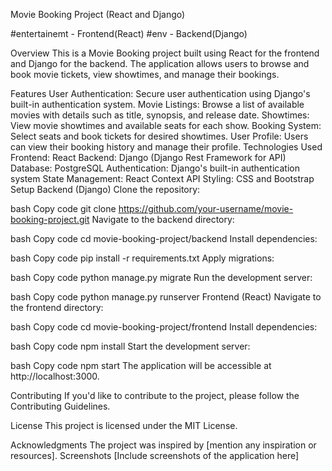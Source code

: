 Movie Booking Project (React and Django)


 #entertainemt - Frontend(React)
 #env - Backend(Django)


Overview
This is a Movie Booking project built using React for the frontend and Django for the backend. The application allows users to browse and book movie tickets, view showtimes, and manage their bookings.

Features
User Authentication: Secure user authentication using Django's built-in authentication system.
Movie Listings: Browse a list of available movies with details such as title, synopsis, and release date.
Showtimes: View movie showtimes and available seats for each show.
Booking System: Select seats and book tickets for desired showtimes.
User Profile: Users can view their booking history and manage their profile.
Technologies Used
Frontend: React
Backend: Django (Django Rest Framework for API)
Database: PostgreSQL
Authentication: Django's built-in authentication system
State Management: React Context API
Styling: CSS and Bootstrap
Setup
Backend (Django)
Clone the repository:

bash
Copy code
git clone https://github.com/your-username/movie-booking-project.git
Navigate to the backend directory:

bash
Copy code
cd movie-booking-project/backend
Install dependencies:

bash
Copy code
pip install -r requirements.txt
Apply migrations:

bash
Copy code
python manage.py migrate
Run the development server:

bash
Copy code
python manage.py runserver
Frontend (React)
Navigate to the frontend directory:

bash
Copy code
cd movie-booking-project/frontend
Install dependencies:

bash
Copy code
npm install
Start the development server:

bash
Copy code
npm start
The application will be accessible at http://localhost:3000.

Contributing
If you'd like to contribute to the project, please follow the Contributing Guidelines.

License
This project is licensed under the MIT License.

Acknowledgments
The project was inspired by [mention any inspiration or resources].
Screenshots
[Include screenshots of the application here]
